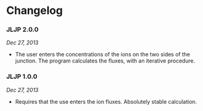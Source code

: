 # Changelog

### JLJP 2.0.0

_Dec 27, 2013_

* The user enters the concentrations of the ions on the two sides of the junction. The program calculates the fluxes, with an iterative procedure.

### JLJP 1.0.0

_Dec 27, 2013_

* Requires that the use enters the ion fluxes. Absolutely stable calculation.
